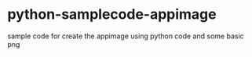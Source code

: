 # python-samplecode-appimage
sample code for create the appimage using python code and some basic png

